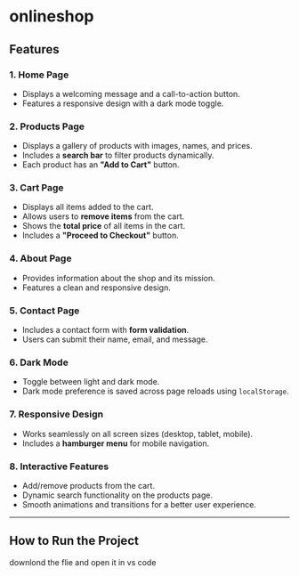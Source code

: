# onlineshop


## Features

### 1. **Home Page**
   - Displays a welcoming message and a call-to-action button.
   - Features a responsive design with a dark mode toggle.

### 2. **Products Page**
   - Displays a gallery of products with images, names, and prices.
   - Includes a **search bar** to filter products dynamically.
   - Each product has an **"Add to Cart"** button.

### 3. **Cart Page**
   - Displays all items added to the cart.
   - Allows users to **remove items** from the cart.
   - Shows the **total price** of all items in the cart.
   - Includes a **"Proceed to Checkout"** button.

### 4. **About Page**
   - Provides information about the shop and its mission.
   - Features a clean and responsive design.

### 5. **Contact Page**
   - Includes a contact form with **form validation**.
   - Users can submit their name, email, and message.

### 6. **Dark Mode**
   - Toggle between light and dark mode.
   - Dark mode preference is saved across page reloads using `localStorage`.

### 7. **Responsive Design**
   - Works seamlessly on all screen sizes (desktop, tablet, mobile).
   - Includes a **hamburger menu** for mobile navigation.

### 8. **Interactive Features**
   - Add/remove products from the cart.
   - Dynamic search functionality on the products page.
   - Smooth animations and transitions for a better user experience.

---

## How to Run the Project

downlond the flie and open it in vs code
